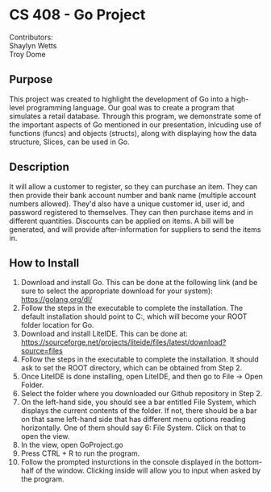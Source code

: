 # CS 408 - Go Project
Contributors:   
Shaylyn Wetts   
Troy Dome   

## Purpose   
This project was created to highlight the development of Go into a high-level programming language. Our goal was to create a program that simulates a retail database. Through this program, we demonstrate some of the important aspects of Go mentioned in our presentation, inlcuding use of functions (funcs) and objects (structs), along with displaying how the data structure, Slices, can be used in Go.   
   
## Description   
It will allow a customer to register, so they can purchase an item. They can then provide their bank account number and bank name (multiple account numbers allowed). They'd also have a unique customer id, user id, and password registered to themselves. They can then purchase items and in different quantities. Discounts can be applied on items. A bill will be generated, and will provide after-information for suppliers to send the items in.   

## How to Install   
1. Download and install Go. This can be done at the following link (and be sure to select the appropriate download for your system):
https://golang.org/dl/   
2. Follow the steps in the executable to complete the installation. The default installation should point to C:\, which will become your ROOT folder location for Go.   
3. Download and install LiteIDE. This can be done at:   
https://sourceforge.net/projects/liteide/files/latest/download?source=files
4. Follow the steps in the executable to complete the installation. It should ask to set the ROOT directory, which can be obtained from Step 2.   
5. Once LiteIDE is done installing, open LiteIDE, and then go to File -> Open Folder.   
6. Select the folder where you downloaded our Github repository in Step 2.   
7. On the left-hand side, you should see a bar entitled File System, which displays the current contents of the folder. If not, there should be a bar on that same left-hand side that has different menu options reading horizontally. One of them should say 6: File System. Click on that to open the view.   
8. In the view, open GoProject.go   
9. Press CTRL + R to run the program.   
10. Follow the prompted insturctions in the console displayed in the bottom-half of the window. Clicking inside will allow you to input when asked by the program.